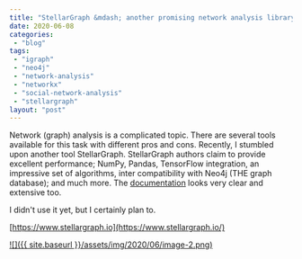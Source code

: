 ```yaml
---
title: "StellarGraph &mdash; another promising network analysis library for Python and Scala"
date: 2020-06-08
categories: 
 - "blog"
tags: 
 - "igraph"
 - "neo4j"
 - "network-analysis"
 - "networkx"
 - "social-network-analysis"
 - "stellargraph"
layout: "post"
---
```


Network (graph) analysis is a complicated topic. There are several tools available for this task with different pros and cons. Recently, I stumbled upon another tool StellarGraph. StellarGraph authors claim to provide excellent performance; NumPy, Pandas, TensorFlow integration, an impressive set of algorithms, inter compatibility with Neo4j (THE graph database); and much more. The [documentation](https://stellargraph.readthedocs.io/en/stable/index.html) looks very clear and extensive too. 

I didn't use it yet, but I certainly plan to.

[https://www.stellargraph.io](https://www.stellargraph.io/)

[![]({{ site.baseurl }}/assets/img/2020/06/image-2.png)](https://www.stellargraph.io/)
